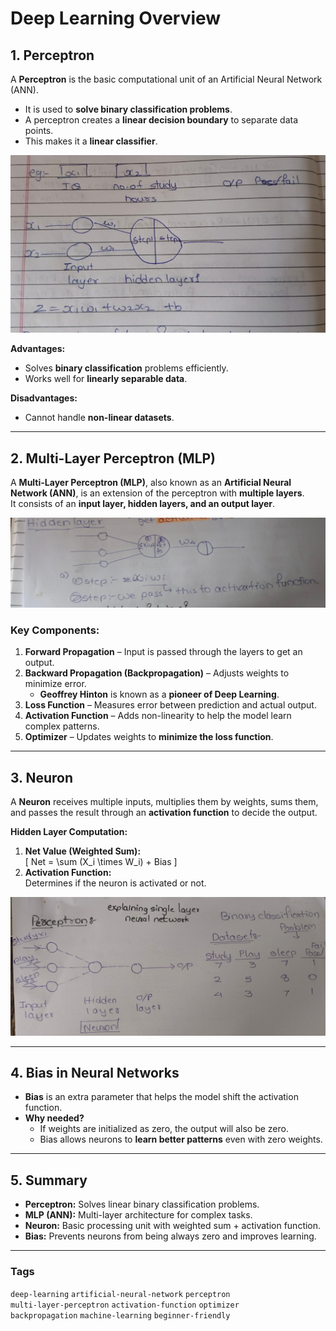 # Deep Learning Overview

## 1. Perceptron
A **Perceptron** is the basic computational unit of an Artificial Neural Network (ANN).  
- It is used to **solve binary classification problems**.  
- A perceptron creates a **linear decision boundary** to separate data points.  
- This makes it a **linear classifier**.

![Perceptron Diagram](images/perceptron.jpeg)

**Advantages:**  
- Solves **binary classification** problems efficiently.  
- Works well for **linearly separable data**.  

**Disadvantages:**  
- Cannot handle **non-linear datasets**.  

---

## 2. Multi-Layer Perceptron (MLP)
A **Multi-Layer Perceptron (MLP)**, also known as an **Artificial Neural Network (ANN)**, is an extension of the perceptron with **multiple layers**.  
It consists of an **input layer, hidden layers, and an output layer**.

![MLP Diagram](images/pp.jpeg)

### Key Components:
1. **Forward Propagation** – Input is passed through the layers to get an output.  
2. **Backward Propagation (Backpropagation)** – Adjusts weights to minimize error.  
   - **Geoffrey Hinton** is known as a **pioneer of Deep Learning**.  
3. **Loss Function** – Measures error between prediction and actual output.  
4. **Activation Function** – Adds non-linearity to help the model learn complex patterns.  
5. **Optimizer** – Updates weights to **minimize the loss function**.

---

## 3. Neuron
A **Neuron** receives multiple inputs, multiplies them by weights, sums them, and passes the result through an **activation function** to decide the output.

**Hidden Layer Computation:**  
1. **Net Value (Weighted Sum):**  
   \[
   Net = \sum (X_i \times W_i) + Bias
   \]  
2. **Activation Function:**  
   Determines if the neuron is activated or not.

![MLP Diagram](images/neutron.jpeg)

---

## 4. Bias in Neural Networks
- **Bias** is an extra parameter that helps the model shift the activation function.  
- **Why needed?**  
  - If weights are initialized as zero, the output will also be zero.  
  - Bias allows neurons to **learn better patterns** even with zero weights.

---

## 5. Summary
- **Perceptron:** Solves linear binary classification problems.  
- **MLP (ANN):** Multi-layer architecture for complex tasks.  
- **Neuron:** Basic processing unit with weighted sum + activation function.  
- **Bias:** Prevents neurons from being always zero and improves learning.

---

### Tags
`deep-learning` `artificial-neural-network` `perceptron`  
`multi-layer-perceptron` `activation-function` `optimizer`  
`backpropagation` `machine-learning` `beginner-friendly`
